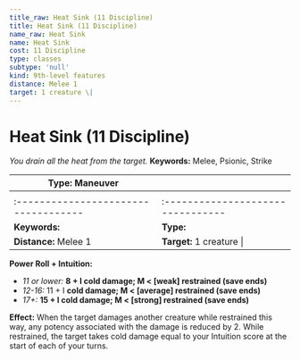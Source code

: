 ```yaml
---
title_raw: Heat Sink (11 Discipline)
title: Heat Sink (11 Discipline)
name_raw: Heat Sink
name: Heat Sink
cost: 11 Discipline
type: classes
subtype: 'null'
kind: 9th-level features
distance: Melee 1
target: 1 creature \|
---
```


# Heat Sink (11 Discipline)

*You drain all the heat from the target.* **Keywords:** Melee, Psionic, Strike

| **Type:** Maneuver                   |                                   |
| ------------------------------------ | --------------------------------- |
|                                      |                                   |
| :----------------------------------- | :-------------------------------- |
| **Keywords:**                        | **Type:**                         |
| **Distance:** Melee 1                | **Target:** 1 creature \|         |

**Power Roll + Intuition:**

- *11 or lower:* **8 + I cold damage; M \< \[weak\] restrained (save ends)**
- *12-16:* 11 + I **cold damage; M \< \[average\] restrained (save ends)**
- *17+:* **15 + I cold damage; M \< \[strong\] restrained (save ends)**

**Effect:** When the target damages another creature while restrained this way, any potency associated with the damage is reduced by 2. While restrained, the target takes cold damage equal to your Intuition score at the start of each of your turns.
